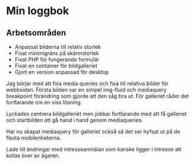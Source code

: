 # Min loggbok

## Arbetsområden

* Anpassat bilderna till relativ storlek
* Fixat minimigräns på skärmstorlek
* Fixat PHP för fungerande formulär
* Fixat en container för bildgalleriet
* Gjort en version anpassad för desktop

Jag börjar med att fixa media queries och fixa till relativa bilder för webbsidan. Första bilden var en simpel img-fluid och mediaquery breakpoint förändring som gjorde att den såg bra ut. För galleriet råder det fortfarande om en viss lösning.

Lyckades centrera bildgalleriet men jobbar fortfarande med att få galleriet och startbilden att gå hand i hand genom mediaqueries.

Har nu skapat mediaquery för galleriet också så det ser hyfsat ut på de flesta mobilenheterna.

Lade till ändringar med intresseanmälan som kanske ligger i intresse att kollas över av ägaren.